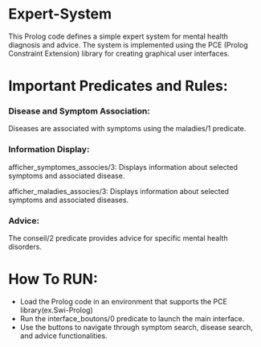 # Expert-System
This Prolog code defines a simple expert system for mental health diagnosis and advice. The system is implemented using the PCE (Prolog Constraint Extension) library for creating graphical user interfaces.

# Important Predicates and Rules:
### Disease and Symptom Association:
Diseases are associated with symptoms using the maladies/1 predicate.

### Information Display:
afficher_symptomes_associes/3: Displays information about selected symptoms and associated disease.

afficher_maladies_associes/3: Displays information about selected symptoms and associated diseases.

### Advice:
The conseil/2 predicate provides advice for specific mental health disorders.

# How To RUN:
- Load the Prolog code in an environment that supports the PCE library(ex.Swi-Prolog)
- Run the interface_boutons/0 predicate to launch the main interface.
- Use the buttons to navigate through symptom search, disease search, and advice functionalities.
